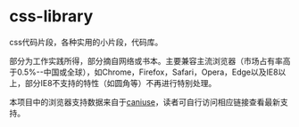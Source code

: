 # css-library
css代码片段，各种实用的小片段，代码库。

部分为工作实践所得，部分摘自网络或书本。主要兼容主流浏览器（市场占有率高于0.5%--中国或全球），如Chrome，Firefox，Safari，Opera，Edge以及IE8以上，部分IE8不支持的特性（如圆角等）不再进行特别处理。

本项目中的浏览器支持数据来自于[caniuse](http://caniuse.com/)，读者可自行访问相应链接查看最新支持。
